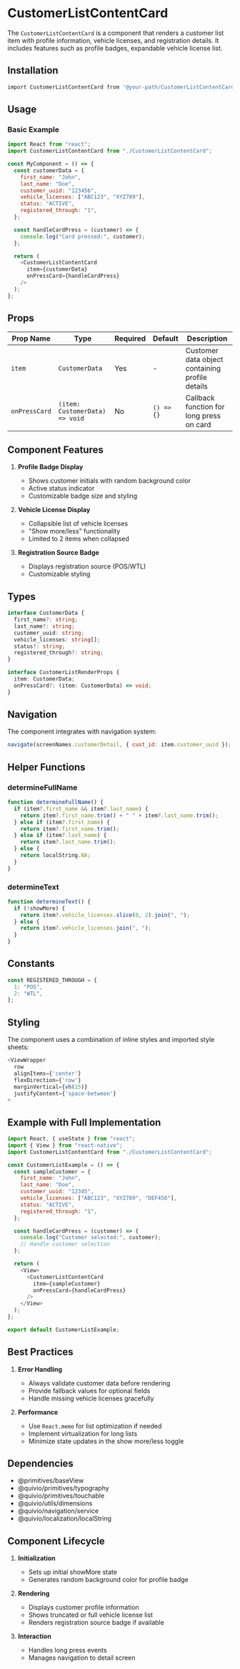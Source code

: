 # CustomerListContentCard

The `CustomerListContentCard` is a component that renders a customer list item with profile information, vehicle licenses, and registration details. It includes features such as profile badges, expandable vehicle license list.

## Installation

```bash
import CustomerListContentCard from '@your-path/CustomerListContentCard'
```

## Usage

### Basic Example

```javascript
import React from "react";
import CustomerListContentCard from "./CustomerListContentCard";

const MyComponent = () => {
  const customerData = {
    first_name: "John",
    last_name: "Doe",
    customer_uuid: "123456",
    vehicle_licenses: ["ABC123", "XYZ789"],
    status: "ACTIVE",
    registered_through: "1",
  };

  const handleCardPress = (customer) => {
    console.log("Card pressed:", customer);
  };

  return (
    <CustomerListContentCard
      item={customerData}
      onPressCard={handleCardPress}
    />
  );
};
```

## Props

| Prop Name     | Type                           | Required | Default    | Description                                     |
| ------------- | ------------------------------ | -------- | ---------- | ----------------------------------------------- |
| `item`        | `CustomerData`                 | Yes      | -          | Customer data object containing profile details |
| `onPressCard` | `(item: CustomerData) => void` | No       | `() => {}` | Callback function for long press on card        |

## Component Features

1. **Profile Badge Display**

   - Shows customer initials with random background color
   - Active status indicator
   - Customizable badge size and styling

2. **Vehicle License Display**

   - Collapsible list of vehicle licenses
   - "Show more/less" functionality
   - Limited to 2 items when collapsed

3. **Registration Source Badge**
   - Displays registration source (POS/WTL)
   - Customizable styling

## Types

```typescript
interface CustomerData {
  first_name?: string;
  last_name?: string;
  customer_uuid: string;
  vehicle_licenses: string[];
  status?: string;
  registered_through?: string;
}

interface CustomerListRenderProps {
  item: CustomerData;
  onPressCard?: (item: CustomerData) => void;
}
```

## Navigation

The component integrates with navigation system:

```javascript
navigate(screenNames.customerDetail, { cust_id: item.customer_uuid });
```

## Helper Functions

### determineFullName

```javascript
function determineFullName() {
  if (item?.first_name && item?.last_name) {
    return item?.first_name.trim() + " " + item?.last_name.trim();
  } else if (item?.first_name) {
    return item?.first_name.trim();
  } else if (item?.last_name) {
    return item?.last_name.trim();
  } else {
    return localString.NA;
  }
}
```

### determineText

```javascript
function determineText() {
  if (!showMore) {
    return item?.vehicle_licenses.slice(0, 2).join(", ");
  } else {
    return item?.vehicle_licenses.join(", ");
  }
}
```

## Constants

```javascript
const REGISTERED_THROUGH = {
  1: "POS",
  2: "WTL",
};
```

## Styling

The component uses a combination of inline styles and imported style sheets:

```javascript
<ViewWrapper
  row
  alignItems={'center'}
  flexDirection={'row'}
  marginVertical={vh(15)}
  justifyContent={'space-between'}
>
```

## Example with Full Implementation

```javascript
import React, { useState } from "react";
import { View } from "react-native";
import CustomerListContentCard from "./CustomerListContentCard";

const CustomerListExample = () => {
  const sampleCustomer = {
    first_name: "John",
    last_name: "Doe",
    customer_uuid: "12345",
    vehicle_licenses: ["ABC123", "XYZ789", "DEF456"],
    status: "ACTIVE",
    registered_through: "1",
  };

  const handleCardPress = (customer) => {
    console.log("Customer selected:", customer);
    // Handle customer selection
  };

  return (
    <View>
      <CustomerListContentCard
        item={sampleCustomer}
        onPressCard={handleCardPress}
      />
    </View>
  );
};

export default CustomerListExample;
```

## Best Practices

1. **Error Handling**

   - Always validate customer data before rendering
   - Provide fallback values for optional fields
   - Handle missing vehicle licenses gracefully

2. **Performance**

   - Use `React.memo` for list optimization if needed
   - Implement virtualization for long lists
   - Minimize state updates in the show more/less toggle

## Dependencies

- @primitives/baseView
- @quivio/primitives/typography
- @quivio/primitives/touchable
- @quivio/utils/dimensions
- @quivio/navigation/service
- @quivio/localization/localString

## Component Lifecycle

1. **Initialization**

   - Sets up initial showMore state
   - Generates random background color for profile badge

2. **Rendering**

   - Displays customer profile information
   - Shows truncated or full vehicle license list
   - Renders registration source badge if available

3. **Interaction**
   - Handles long press events
   - Manages navigation to detail screen
